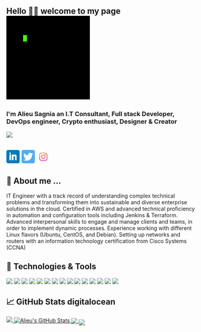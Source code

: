 
## Hello 👋🏾  welcome to my page  [![Header](./tenor.gif "Header")](https://www.linkedin.com/in/alieu-sagnia-/)
### I'm Alieu Sagnia an I.T Consultant, Full stack Developer, DevOps engineer, Crypto enthusiast, Designer & Creator

![](https://img.shields.io/badge/-Instagram-informational?style=flat&logo=instagram&logoColor=white&color=2bbc8a)

## [![Header](./linkedin.png)](https://www.linkedin.com/in/alieu-sagnia-/)  [![Header](./twitter.png)](https://twitter.com/alieu0291)   [![Header](./instagram.png)](https://www.instagram.com/alieu0291/)

## 💬 About me ...

<!-- <img src="./waving.gif" width="30px"> -->

IT Engineer with a track record of understanding complex technical problems and transforming them into sustainable and diverse enterprise solutions in the cloud. Certified in AWS and advanced technical proficiency in automation and configuration tools including Jenkins & Terraform. Advanced interpersonal skills to engage and manage clients and teams, in order to implement dynamic processes. Experience working with different Linux flavors (Ubuntu, CentOS, and Debian). Setting up networks and routers with an information technology certification from Cisco Systems (CCNA)

## 🔧 Technologies & Tools
![](https://img.shields.io/badge/OS-Linux-informational?style=flat&logo=linux&logoColor=white&color=2bbc8a)
![](https://img.shields.io/badge/OS-Windows-informational?style=flat&logo=windows&logoColor=white&color=2bbc8a)
![](https://img.shields.io/badge/Editor-IntelliJ_IDEA-informational?style=flat&logo=intellij-idea&logoColor=white&color=2bbc8a)
![](https://img.shields.io/badge/Code-Python-informational?style=flat&logo=python&logoColor=white&color=2bbc8a)
![](https://img.shields.io/badge/Code-JavaScript-informational?style=flat&logo=javascript&logoColor=white&color=2bbc8a)
![](https://img.shields.io/badge/Code-React-informational?style=flat&logo=react&logoColor=white&color=2bbc8a)
![](https://img.shields.io/badge/Code-Css-informational?style=flat&logo=CSS3&logoColor=white&color=2bbc8a)
![](https://img.shields.io/badge/Code-HTML-informational?style=flat&logo=html5&logoColor=white&color=2bbc8a)
![](https://img.shields.io/badge/Code-Java-informational?style=flat&logo=java&logoColor=white&color=2bbc8a)
![](https://img.shields.io/badge/Shell-Bash-informational?style=flat&logo=gnu-bash&logoColor=white&color=2bbc8a)
![](https://img.shields.io/badge/Tools-PostgreSQL-informational?style=flat&logo=postgresql&logoColor=white&color=2bbc8a)
![](https://img.shields.io/badge/Tools-Docker-informational?style=flat&logo=docker&logoColor=white&color=2bbc8a)
![](https://img.shields.io/badge/Tools-Jenkins-informational?style=flat&logo=jenkins&logoColor=white&color=2bbc8a)
![](https://img.shields.io/badge/Tools-Terraform-informational?style=flat&logo=Terraform&logoColor=white&color=2bbc8a)
![](https://img.shields.io/badge/Cloud-AWS-informational?style=flat&logo=amazon-AWS&logoColor=white&color=2bbc8a)

## &#x1f4c8; GitHub Stats digitalocean

<a href="https://github.com/alieubsagnia/alieubsagnia">
  <img  src="https://github-readme-stats.vercel.app/api/top-langs/?username=alieubsagnia&hide=php,html,tex&title_color=ffffff&text_color=c9cacc&icon_color=2bbc8a&bg_color=1d1f21&langs_count=8"/>
</a>
<a href="https://github.com/alieubsagnia/alieubsagnia">
  <img  src="https://github-readme-stats.vercel.app/api?username=alieubsagnia&show_icons=true&line_height=27&count_private=true&title_color=ffffff&text_color=c9cacc&icon_color=2bbc8a&bg_color=1d1f21" alt="Alieu's GitHub Stats"/>
</a>

<a href="https://github.com/Coeus-Group/coeus-news-portal-reactfrontend">
  <img align="center" src="https://github-readme-stats.vercel.app/api/pin/?username=Coeus-Group&repo=coeus-news-portal-reactfrontend&title_color=ffffff&text_color=c9cacc&icon_color=2bbc8a&bg_color=1d1f21" />
</a>


<a href="https://github.com/AlieuBSagnia/UberAppProject">
  <img align="middle" src="https://github-readme-stats.vercel.app/api/pin/?username=alieubsagnia&repo=UberAppProject&title_color=ffffff&text_color=c9cacc&icon_color=2bbc8a&bg_color=1d1f21" />
</a>



<!--
**AlieuBSagnia/AlieuBSagnia** is a ✨ _special_ ✨ repository because its `README.md` (this file) appears on your GitHub profile.

Here are some ideas to get you started:

- 🔭 I’m currently working on ...
- 🌱 I’m currently learning ...
- 👯 I’m looking to collaborate on ...
- 🤔 I’m looking for help with ...
- 💬 Ask me about ...
- 📫 How to reach me: ...
- 😄 Pronouns: ...
- ⚡ Fun fact: ...
-->
